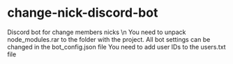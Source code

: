# change-nick-discord-bot
Discord bot for change members nicks \n
You need to unpack node_modules.rar to the folder with the project.
All bot settings can be changed in the bot_config.json file
You need to add user IDs to the users.txt file

